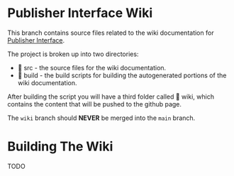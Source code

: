 # Publisher Interface Wiki
This branch contains source files related to the wiki documentation for [Publisher Interface](https://github.com/chili-publish/publisher-interface).

The project is broken up into two directories:
- 📁 src - the source files for the wiki documentation.
- 📁 build - the build scripts for building the autogenerated portions of the wiki documentation.

After building the script you will have a third folder called 📁 wiki, which contains the content that will be pushed to the github page.

The `wiki` branch should **NEVER** be merged into the `main` branch.

# Building The Wiki
TODO

